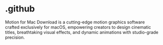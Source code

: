 # .github
Motion for Mac Download is a cutting-edge motion graphics software crafted exclusively for macOS, empowering creators to design cinematic titles, breathtaking visual effects, and dynamic animations with studio-grade precision.

